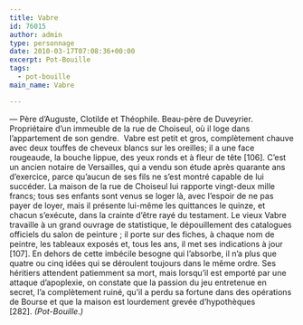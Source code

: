 ```yaml
---
title: Vabre
id: 76015
author: admin
type: personnage
date: 2010-03-17T07:08:36+00:00
excerpt: Pot-Bouille
tags:
  - pot-bouille
main_name: Vabre

---
```

— Père d&rsquo;Auguste, Clotilde et Théophile. Beau-père de Duveyrier. Propriétaire d&rsquo;un immeuble de la rue de Choiseul, où il loge dans l&rsquo;appartement de son gendre.  Vabre est petit et gros, complètement chauve avec deux touffes de cheveux blancs sur les oreilles; il a une face rougeaude, la bouche lippue, des yeux ronds et à fleur de tête [106]. C&rsquo;est un ancien notaire de Versailles, qui a vendu son étude après quarante ans d&rsquo;exercice, parce qu&rsquo;aucun de ses fils ne s&rsquo;est montré capable de lui succéder. La maison de la rue de Choiseul lui rapporte vingt-deux mille francs; tous ses enfants sont venus se loger là, avec l&rsquo;espoir de ne pas payer de loyer, mais il présente lui-même les quittances le quinze, et chacun s&rsquo;exécute, dans la crainte d&rsquo;être rayé du testament. Le vieux Vabre travaille à un grand ouvrage de statistique, le dépouillement des catalogues officiels du salon de peinture ; il porte sur des fiches, à chaque nom de peintre, les tableaux exposés et, tous les ans, il met ses indications à jour [107]. En dehors de cette imbécile besogne qui l&rsquo;absorbe, il n&rsquo;a plus que quatre ou cinq idées qui se déroulent toujours dans le même ordre. Ses héritiers attendent patiemment sa mort, mais lorsqu&rsquo;il est emporté par une attaque d&rsquo;apoplexie, on constate que la passion du jeu entretenue en secret, l&rsquo;a complètement ruiné, qu&rsquo;il a perdu sa fortune dans des opérations de Bourse et que la maison est lourdement grevée d&rsquo;hypothèques [282]. _(Pot-Bouille.)_
